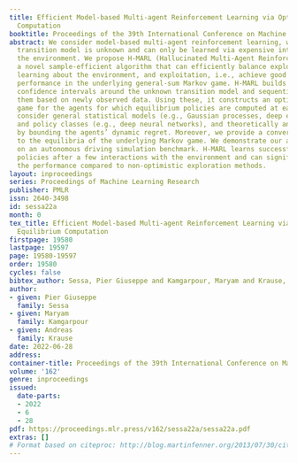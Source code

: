 ```yaml
---
title: Efficient Model-based Multi-agent Reinforcement Learning via Optimistic Equilibrium
  Computation
booktitle: Proceedings of the 39th International Conference on Machine Learning
abstract: We consider model-based multi-agent reinforcement learning, where the environment
  transition model is unknown and can only be learned via expensive interactions with
  the environment. We propose H-MARL (Hallucinated Multi-Agent Reinforcement Learning),
  a novel sample-efficient algorithm that can efficiently balance exploration, i.e.,
  learning about the environment, and exploitation, i.e., achieve good equilibrium
  performance in the underlying general-sum Markov game. H-MARL builds high-probability
  confidence intervals around the unknown transition model and sequentially updates
  them based on newly observed data. Using these, it constructs an optimistic hallucinated
  game for the agents for which equilibrium policies are computed at each round. We
  consider general statistical models (e.g., Gaussian processes, deep ensembles, etc.)
  and policy classes (e.g., deep neural networks), and theoretically analyze our approach
  by bounding the agents’ dynamic regret. Moreover, we provide a convergence rate
  to the equilibria of the underlying Markov game. We demonstrate our approach experimentally
  on an autonomous driving simulation benchmark. H-MARL learns successful equilibrium
  policies after a few interactions with the environment and can significantly improve
  the performance compared to non-optimistic exploration methods.
layout: inproceedings
series: Proceedings of Machine Learning Research
publisher: PMLR
issn: 2640-3498
id: sessa22a
month: 0
tex_title: Efficient Model-based Multi-agent Reinforcement Learning via Optimistic
  Equilibrium Computation
firstpage: 19580
lastpage: 19597
page: 19580-19597
order: 19580
cycles: false
bibtex_author: Sessa, Pier Giuseppe and Kamgarpour, Maryam and Krause, Andreas
author:
- given: Pier Giuseppe
  family: Sessa
- given: Maryam
  family: Kamgarpour
- given: Andreas
  family: Krause
date: 2022-06-28
address:
container-title: Proceedings of the 39th International Conference on Machine Learning
volume: '162'
genre: inproceedings
issued:
  date-parts:
  - 2022
  - 6
  - 28
pdf: https://proceedings.mlr.press/v162/sessa22a/sessa22a.pdf
extras: []
# Format based on citeproc: http://blog.martinfenner.org/2013/07/30/citeproc-yaml-for-bibliographies/
---
```

